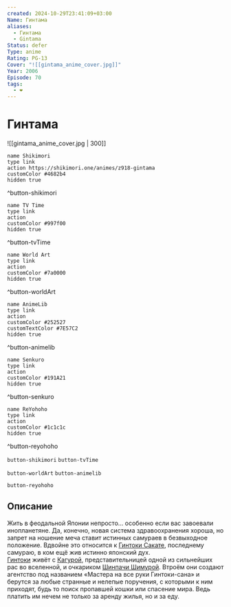 ```yaml
---
created: 2024-10-29T23:41:09+03:00
Name: Гинтама
aliases:
  - Гинтама
  - Gintama
Status: defer
Type: anime
Rating: PG-13
Cover: "![[gintama_anime_cover.jpg]]"
Year: 2006
Episode: 70
tags:
  - ❤
---
```


# Гинтама

![[gintama_anime_cover.jpg | 300]]

```button
name Shikimori
type link
action https://shikimori.one/animes/z918-gintama
customColor #4682b4
hidden true
```
^button-shikimori

```button
name TV Time
type link
action 
customColor #997f00
hidden true
```
^button-tvTime

```button
name World Art
type link
action 
customColor #7a0000
hidden true
```
^button-worldArt

```button
name AnimeLib
type link
action 
customColor #252527
customTextColor #7E57C2
hidden true
```
^button-animelib

```button
name Senkuro
type link
action 
customColor #191A21
hidden true
```
^button-senkuro

```button
name ReYohoho
type link
action 
customColor #1c1c1c
hidden true
```
^button-reyohoho



`button-shikimori` `button-tvTime`

`button-worldArt` `button-animelib`

`button-reyohoho`

## Описание

Жить в феодальной Японии непросто... особенно если вас завоевали инопланетяне. Да, конечно, новая система здравоохранения хороша, но запрет на ношение меча ставит истинных самураев в безвыходное положение. Вдвойне это относится к [Гинтоки Сакате](https://shikimori.one/characters/672-gintoki-sakata), последнему самураю, в ком ещё жив истинно японский дух.  
[Гинтоки](https://shikimori.one/characters/672-gintoki-sakata) живёт с [Кагурой](https://shikimori.one/characters/674-kagura), представительницей одной из сильнейших рас во вселенной, и очкариком [Шинпачи Шимурой](https://shikimori.one/characters/673-shinpachi-shimura). Втроём они создают агентство под названием «Мастера на все руки Гинтоки-сана» и берутся за любые странные и нелепые поручения, с которыми к ним приходят, будь то поиск пропавшей кошки или спасение мира. Ведь платить им нечем не только за аренду жилья, но и за еду.
